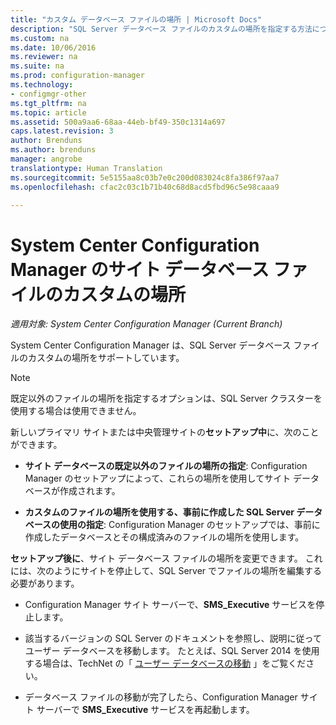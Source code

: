 ```yaml
---
title: "カスタム データベース ファイルの場所 | Microsoft Docs"
description: "SQL Server データベース ファイルのカスタムの場所を指定する方法について説明します。"
ms.custom: na
ms.date: 10/06/2016
ms.reviewer: na
ms.suite: na
ms.prod: configuration-manager
ms.technology:
- configmgr-other
ms.tgt_pltfrm: na
ms.topic: article
ms.assetid: 500a9aa6-68aa-44eb-bf49-350c1314a697
caps.latest.revision: 3
author: Brenduns
ms.author: brenduns
manager: angrobe
translationtype: Human Translation
ms.sourcegitcommit: 5e5155aa8c03b7e0c200d083024c8fa386f97aa7
ms.openlocfilehash: cfac2c03c1b71b40c68d8acd5fbd96c5e98caaa9

---
```

# <a name="custom-locations-for-system-center-configuration-manager-site-database-files"></a>System Center Configuration Manager のサイト データベース ファイルのカスタムの場所

*適用対象: System Center Configuration Manager (Current Branch)*

 System Center Configuration Manager は、SQL Server データベース ファイルのカスタムの場所をサポートしています。  

> [!NOTE]  
>  既定以外のファイルの場所を指定するオプションは、SQL Server クラスターを使用する場合は使用できません。  

 新しいプライマリ サイトまたは中央管理サイトの**セットアップ中**に、次のことができます。  

-   **サイト データベースの既定以外のファイルの場所の指定**: Configuration Manager のセットアップによって、これらの場所を使用してサイト データベースが作成されます。  

-   **カスタムのファイルの場所を使用する、事前に作成した SQL Server データベースの使用の指定**: Configuration Manager のセットアップでは、事前に作成したデータベースとその構成済みのファイルの場所を使用します。  

**セットアップ後に**、サイト データベース ファイルの場所を変更できます。 これには、次のようにサイトを停止して、SQL Server でファイルの場所を編集する必要があります。  

-   Configuration Manager サイト サーバーで、**SMS_Executive** サービスを停止します。  

-   該当するバージョンの SQL Server のドキュメントを参照し、説明に従ってユーザー データベースを移動します。 たとえば、SQL Server 2014 を使用する場合は、TechNet の「 [ユーザー データベースの移動](https://technet.microsoft.com/library/ms345483\(v=sql.120\).aspx) 」をご覧ください。  

-   データベース ファイルの移動が完了したら、Configuration Manager サイト サーバーで **SMS_Executive** サービスを再起動します。  



<!--HONumber=Feb17_HO2-->


